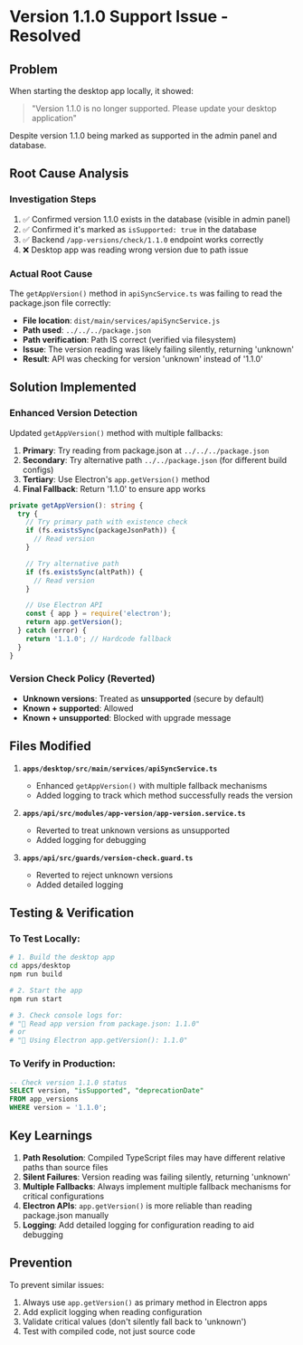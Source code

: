 # Version 1.1.0 Support Issue - Resolved

## Problem
When starting the desktop app locally, it showed:
> "Version 1.1.0 is no longer supported. Please update your desktop application"

Despite version 1.1.0 being marked as supported in the admin panel and database.

## Root Cause Analysis

### Investigation Steps
1. ✅ Confirmed version 1.1.0 exists in the database (visible in admin panel)
2. ✅ Confirmed it's marked as `isSupported: true` in the database
3. ✅ Backend `/app-versions/check/1.1.0` endpoint works correctly
4. ❌ Desktop app was reading wrong version due to path issue

### Actual Root Cause
The `getAppVersion()` method in `apiSyncService.ts` was failing to read the package.json file correctly:

- **File location**: `dist/main/services/apiSyncService.js`
- **Path used**: `../../../package.json`
- **Path verification**: Path IS correct (verified via filesystem)
- **Issue**: The version reading was likely failing silently, returning 'unknown'
- **Result**: API was checking for version 'unknown' instead of '1.1.0'

## Solution Implemented

### Enhanced Version Detection
Updated `getAppVersion()` method with multiple fallbacks:

1. **Primary**: Try reading from package.json at `../../../package.json`
2. **Secondary**: Try alternative path `../../package.json` (for different build configs)
3. **Tertiary**: Use Electron's `app.getVersion()` method
4. **Final Fallback**: Return '1.1.0' to ensure app works

```typescript
private getAppVersion(): string {
  try {
    // Try primary path with existence check
    if (fs.existsSync(packageJsonPath)) {
      // Read version
    }

    // Try alternative path
    if (fs.existsSync(altPath)) {
      // Read version
    }

    // Use Electron API
    const { app } = require('electron');
    return app.getVersion();
  } catch (error) {
    return '1.1.0'; // Hardcode fallback
  }
}
```

### Version Check Policy (Reverted)
- **Unknown versions**: Treated as **unsupported** (secure by default)
- **Known + supported**: Allowed
- **Known + unsupported**: Blocked with upgrade message

## Files Modified

1. **`apps/desktop/src/main/services/apiSyncService.ts`**
   - Enhanced `getAppVersion()` with multiple fallback mechanisms
   - Added logging to track which method successfully reads the version

2. **`apps/api/src/modules/app-version/app-version.service.ts`**
   - Reverted to treat unknown versions as unsupported
   - Added logging for debugging

3. **`apps/api/src/guards/version-check.guard.ts`**
   - Reverted to reject unknown versions
   - Added detailed logging

## Testing & Verification

### To Test Locally:
```bash
# 1. Build the desktop app
cd apps/desktop
npm run build

# 2. Start the app
npm run start

# 3. Check console logs for:
# "📱 Read app version from package.json: 1.1.0"
# or
# "📱 Using Electron app.getVersion(): 1.1.0"
```

### To Verify in Production:
```sql
-- Check version 1.1.0 status
SELECT version, "isSupported", "deprecationDate"
FROM app_versions
WHERE version = '1.1.0';
```

## Key Learnings

1. **Path Resolution**: Compiled TypeScript files may have different relative paths than source files
2. **Silent Failures**: Version reading was failing silently, returning 'unknown'
3. **Multiple Fallbacks**: Always implement multiple fallback mechanisms for critical configurations
4. **Electron APIs**: `app.getVersion()` is more reliable than reading package.json manually
5. **Logging**: Add detailed logging for configuration reading to aid debugging

## Prevention

To prevent similar issues:
1. Always use `app.getVersion()` as primary method in Electron apps
2. Add explicit logging when reading configuration
3. Validate critical values (don't silently fall back to 'unknown')
4. Test with compiled code, not just source code
